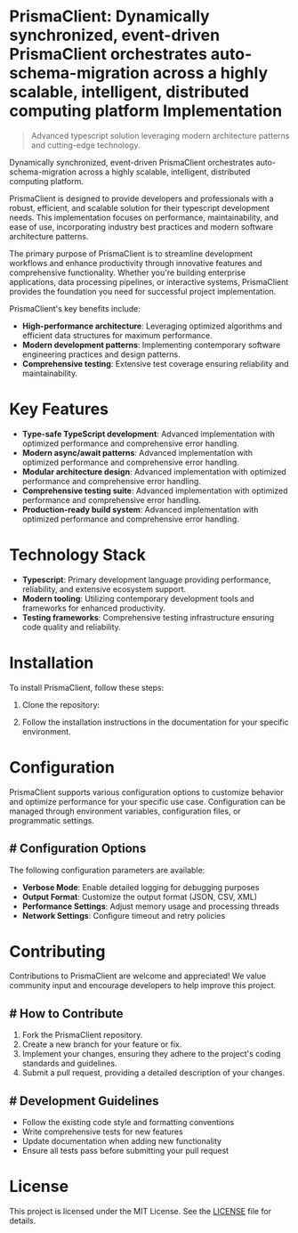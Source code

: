<!-- fallback_PrismaClient_20251001201605_41216 -->

# PrismaClient: Dynamically synchronized, event-driven PrismaClient orchestrates auto-schema-migration across a highly scalable, intelligent, distributed computing platform Implementation
> Advanced typescript solution leveraging modern architecture patterns and cutting-edge technology.

Dynamically synchronized, event-driven PrismaClient orchestrates auto-schema-migration across a highly scalable, intelligent, distributed computing platform.

PrismaClient is designed to provide developers and professionals with a robust, efficient, and scalable solution for their typescript development needs. This implementation focuses on performance, maintainability, and ease of use, incorporating industry best practices and modern software architecture patterns.

The primary purpose of PrismaClient is to streamline development workflows and enhance productivity through innovative features and comprehensive functionality. Whether you're building enterprise applications, data processing pipelines, or interactive systems, PrismaClient provides the foundation you need for successful project implementation.

PrismaClient's key benefits include:

* **High-performance architecture**: Leveraging optimized algorithms and efficient data structures for maximum performance.
* **Modern development patterns**: Implementing contemporary software engineering practices and design patterns.
* **Comprehensive testing**: Extensive test coverage ensuring reliability and maintainability.

# Key Features

* **Type-safe TypeScript development**: Advanced implementation with optimized performance and comprehensive error handling.
* **Modern async/await patterns**: Advanced implementation with optimized performance and comprehensive error handling.
* **Modular architecture design**: Advanced implementation with optimized performance and comprehensive error handling.
* **Comprehensive testing suite**: Advanced implementation with optimized performance and comprehensive error handling.
* **Production-ready build system**: Advanced implementation with optimized performance and comprehensive error handling.

# Technology Stack

* **Typescript**: Primary development language providing performance, reliability, and extensive ecosystem support.
* **Modern tooling**: Utilizing contemporary development tools and frameworks for enhanced productivity.
* **Testing frameworks**: Comprehensive testing infrastructure ensuring code quality and reliability.

# Installation

To install PrismaClient, follow these steps:

1. Clone the repository:


2. Follow the installation instructions in the documentation for your specific environment.

# Configuration

PrismaClient supports various configuration options to customize behavior and optimize performance for your specific use case. Configuration can be managed through environment variables, configuration files, or programmatic settings.

## # Configuration Options

The following configuration parameters are available:

* **Verbose Mode**: Enable detailed logging for debugging purposes
* **Output Format**: Customize the output format (JSON, CSV, XML)
* **Performance Settings**: Adjust memory usage and processing threads
* **Network Settings**: Configure timeout and retry policies

# Contributing

Contributions to PrismaClient are welcome and appreciated! We value community input and encourage developers to help improve this project.

## # How to Contribute

1. Fork the PrismaClient repository.
2. Create a new branch for your feature or fix.
3. Implement your changes, ensuring they adhere to the project's coding standards and guidelines.
4. Submit a pull request, providing a detailed description of your changes.

## # Development Guidelines

* Follow the existing code style and formatting conventions
* Write comprehensive tests for new features
* Update documentation when adding new functionality
* Ensure all tests pass before submitting your pull request

# License

This project is licensed under the MIT License. See the [LICENSE](https://github.com/Willysc10/PrismaClient/blob/main/LICENSE) file for details.
